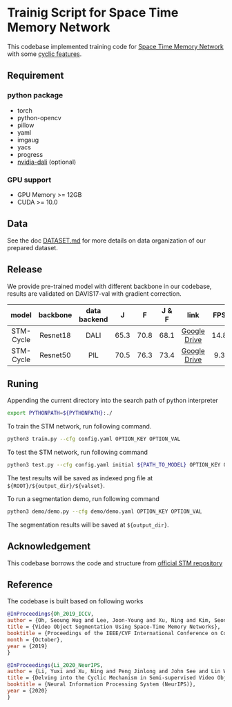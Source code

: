 # Trainig Script for Space Time Memory Network

This codebase implemented training code for [Space Time Memory Network](http://openaccess.thecvf.com/content_ICCV_2019/html/Oh_Video_Object_Segmentation_Using_Space-Time_Memory_Networks_ICCV_2019_paper.html) with some [cyclic features](https://arxiv.org/abs/2010.12176).

## Requirement
### python package
- torch
- python-opencv
- pillow
- yaml
- imgaug
- yacs
- progress
- [nvidia-dali](https://docs.nvidia.com/deeplearning/dali/user-guide/docs/index.html) (optional)

### GPU support

- GPU Memory >= 12GB
- CUDA >= 10.0

## Data

See the doc [DATASET.md](./DATASET.md) for more details on data organization of our prepared dataset.

## Release
We provide pre-trained model with different backbone in our codebase, results are validated on DAVIS17-val with gradient correction.

| model |backbone|data backend| J | F | J & F | link |FPS|
|:-----:|:------:|:----------:|:-:|:-:|:-----:|:----:|:-:|
| STM-Cycle | Resnet18 | DALI | 65.3 | 70.8 | 68.1 | [Google Drive](https://drive.google.com/file/d/1R4RkDPfrNz8JzJNNqFhYIPhbruunNnp5/view?usp=sharing)|14.8|
| STM-Cycle | Resnet50 | PIL | 70.5 | 76.3 | 73.4 | [Google Drive](https://drive.google.com/file/d/1tSTNBeqa9hyKBPX6NzL1N7EgkWAg_2cv/view?usp=sharing)|9.3|

## Runing
Appending the current directory into the search path of python interpreter
```bash
export PYTHONPATH=${PYTHONPATH}:./
```

To train the STM network, run following command.
```bash
python3 train.py --cfg config.yaml OPTION_KEY OPTION_VAL
```

To test the STM network, run following command
```bash
python3 test.py --cfg config.yaml initial ${PATH_TO_MODEL} OPTION_KEY OPTION_VAL
```
The test results will be saved as indexed png file at `${ROOT}/${output_dir}/${valset}`.

To run a segmentation demo, run following command
```bash
python3 demo/demo.py --cfg demo/demo.yaml OPTION_KEY OPTION_VAL
```
The segmentation results will be saved at `${output_dir}`.

## Acknowledgement
This codebase borrows the code and structure from [official STM repository](https://github.com/seoungwugoh/STM)

## Reference
The codebase is built based on following works
```Bibtex
@InProceedings{Oh_2019_ICCV,
author = {Oh, Seoung Wug and Lee, Joon-Young and Xu, Ning and Kim, Seon Joo},
title = {Video Object Segmentation Using Space-Time Memory Networks},
booktitle = {Proceedings of the IEEE/CVF International Conference on Computer Vision (ICCV)},
month = {October},
year = {2019}
}

@InProceedings{Li_2020_NeurIPS,
author = {Li, Yuxi and Xu, Ning and Peng Jinlong and John See and Lin Weiyao},
title = {Delving into the Cyclic Mechanism in Semi-supervised Video Object Segmentation},
booktitle = {Neural Information Processing System (NeurIPS)},
year = {2020}
}
```

